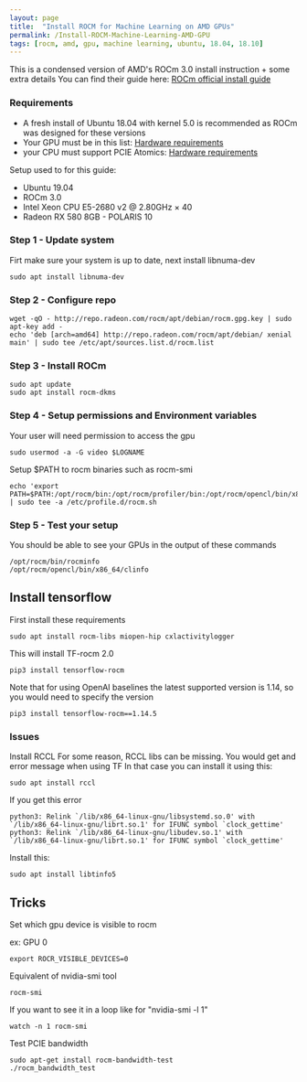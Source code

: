 ```yaml
---
layout: page
title:  "Install ROCM for Machine Learning on AMD GPUs"
permalink: /Install-ROCM-Machine-Learning-AMD-GPU
tags: [rocm, amd, gpu, machine learning, ubuntu, 18.04, 18.10]
---
```


This is a condensed version of AMD's ROCm 3.0 install instruction + some extra details
You can find their guide here: [ROCm official install guide](https://rocm.github.io/ROCmInstall.html)


### Requirements
* A fresh install of Ubuntu 18.04 with kernel 5.0 is recommended as ROCm was designed for these versions
* Your GPU must be in this list: [Hardware requirements](https://rocm.github.io/hardware.html)
* your CPU must support PCIE Atomics: [Hardware requirements](https://rocm.github.io/hardware.html)


Setup used to for this guide:
* Ubuntu 19.04
* ROCm 3.0
* Intel Xeon CPU E5-2680 v2 @ 2.80GHz × 40
* Radeon RX 580 8GB - POLARIS 10


### Step 1 - Update system

Firt make sure your system is up to date, next install libnuma-dev
```
sudo apt install libnuma-dev
```

### Step 2 - Configure repo

```
wget -qO - http://repo.radeon.com/rocm/apt/debian/rocm.gpg.key | sudo apt-key add -
echo 'deb [arch=amd64] http://repo.radeon.com/rocm/apt/debian/ xenial main' | sudo tee /etc/apt/sources.list.d/rocm.list
```

### Step 3 - Install ROCm

```
sudo apt update
sudo apt install rocm-dkms
```

### Step 4 - Setup permissions and Environment variables

Your user will need permission to access the gpu
```
sudo usermod -a -G video $LOGNAME 
```

Setup $PATH to rocm binaries such as rocm-smi
```
echo 'export PATH=$PATH:/opt/rocm/bin:/opt/rocm/profiler/bin:/opt/rocm/opencl/bin/x86_64' | sudo tee -a /etc/profile.d/rocm.sh
```

### Step 5 - Test your setup

You should be able to see your GPUs in the output of these commands
```
/opt/rocm/bin/rocminfo 
/opt/rocm/opencl/bin/x86_64/clinfo 
```

## Install tensorflow

First install these requirements
```
sudo apt install rocm-libs miopen-hip cxlactivitylogger
```

This will install TF-rocm 2.0 
```
pip3 install tensorflow-rocm

```
Note that for using OpenAI baselines the latest supported version is 1.14, so you would need to specify the version
```
pip3 install tensorflow-rocm==1.14.5
```


### Issues

Install RCCL
For some reason, RCCL libs can be missing. You would get and error message when using TF
In that case you can install it using this:
```
sudo apt install rccl
```

If you get this error
```
python3: Relink `/lib/x86_64-linux-gnu/libsystemd.so.0' with `/lib/x86_64-linux-gnu/librt.so.1' for IFUNC symbol `clock_gettime'
python3: Relink `/lib/x86_64-linux-gnu/libudev.so.1' with `/lib/x86_64-linux-gnu/librt.so.1' for IFUNC symbol `clock_gettime'
```

Install this:
```
sudo apt install libtinfo5
```

## Tricks

Set which gpu device is visible to rocm

ex: GPU 0
```
export ROCR_VISIBLE_DEVICES=0
```

Equivalent of nvidia-smi tool
```
rocm-smi
```

If you want to see it in a loop like for "nvidia-smi -l 1"
```
watch -n 1 rocm-smi
```

Test PCIE bandwidth
```
sudo apt-get install rocm-bandwidth-test
./rocm_bandwidth_test
```
